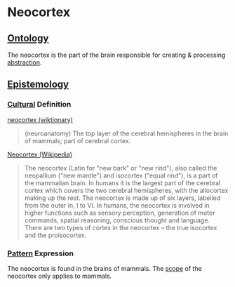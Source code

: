 # Neocortex

## [Ontology](./ontology.md)

The neocortex is the part of the brain responsible for creating & processing [abstraction](./abstraction.md).

## [Epistemology](./epistemology.md)

### [Cultural](./culture.md) Definition

<a href="http://en.wiktionary.org/wiki/neocortex" target="_blank">neocortex (wiktionary)</a>

> (neuroanatomy) The top layer of the cerebral hemispheres in the brain of mammals; part of cerebral cortex.

<a href="http://en.wikipedia.org/wiki/Neocortex" target="_blank">Neocortex (Wikipedia)</a>

> The neocortex (Latin for "new bark" or "new rind"), also called the neopallium ("new mantle") and isocortex ("equal rind"), is a part of the mammalian brain. In humans it is the largest part of the cerebral cortex which covers the two cerebral hemispheres, with the allocortex making up the rest. The neocortex is made up of six layers, labelled from the outer in, I to VI. In humans, the neocortex is involved in higher functions such as sensory perception, generation of motor commands, spatial reasoning, conscious thought and language. There are two types of cortex in the neocortex – the true isocortex and the proisocortex.

### [Pattern](./pattern.md) Expression

The neocortex is found in the brains of mammals. The [scope](./scope.md) of the neocortex only applies to mammals.

